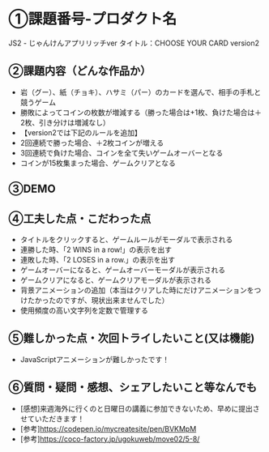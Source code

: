 # ①課題番号-プロダクト名
JS2 - じゃんけんアプリリッチver
タイトル：CHOOSE YOUR CARD version2

## ②課題内容（どんな作品か）
- 岩（グー）、紙（チョキ）、ハサミ（パー）のカードを選んで、相手の手札と競うゲーム
- 勝敗によってコインの枚数が増減する（勝った場合は+1枚、負けた場合は＋2枚、引き分けは増減なし）
- 【version2では下記のルールを追加】
- 2回連続で勝った場合、＋2枚コインが増える
- 3回連続で負けた場合、コインを全て失いゲームオーバーとなる
- コインが15枚集まった場合、ゲームクリアとなる

## ③DEMO


## ④工夫した点・こだわった点
- タイトルをクリックすると、ゲームルールがモーダルで表示される
- 連勝した時、「2 WINS in a row!」の表示を出す
- 連敗した時、「2 LOSES in a row.」の表示を出す
- ゲームオーバーになると、ゲームオーバーモーダルが表示される
- ゲームクリアになると、ゲームクリアモーダルが表示される
- 背景アニメーションの追加（本当はクリアした時にだけアニメーションをつけたかったのですが、現状出来ませんでした）
- 使用頻度の高い文字列を定数で管理する

## ⑤難しかった点・次回トライしたいこと(又は機能)
- JavaScriptアニメーションが難しかったです！

## ⑥質問・疑問・感想、シェアしたいこと等なんでも
- [感想]来週海外に行くのと日曜日の講義に参加できないため、早めに提出させていただきます！
- [参考]https://codepen.io/mycreatesite/pen/BVKMpM
- [参考]https://coco-factory.jp/ugokuweb/move02/5-8/
